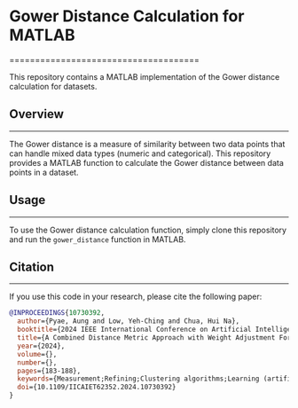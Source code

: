 # Gower Distance Calculation for MATLAB
=====================================

This repository contains a MATLAB implementation of the Gower distance calculation for datasets.

## Overview
------------

The Gower distance is a measure of similarity between two data points that can handle mixed data types (numeric and categorical). This repository provides a MATLAB function to calculate the Gower distance between data points in a dataset.

## Usage
---------

To use the Gower distance calculation function, simply clone this repository and run the `gower_distance` function in MATLAB.

## Citation
----------

If you use this code in your research, please cite the following paper:

```bibtex
@INPROCEEDINGS{10730392,
  author={Pyae, Aung and Low, Yeh-Ching and Chua, Hui Na},
  booktitle={2024 IEEE International Conference on Artificial Intelligence in Engineering and Technology (IICAIET)}, 
  title={A Combined Distance Metric Approach with Weight Adjustment For Improving Mixed Data Clustering Quality}, 
  year={2024},
  volume={},
  number={},
  pages={183-188},
  keywords={Measurement;Refining;Clustering algorithms;Learning (artificial intelligence);Complexity theory;Optimization;Distance Metrics;Mixed Data;Hierarchical Clustering;Unsupervised Learning},
  doi={10.1109/IICAIET62352.2024.10730392}
}
